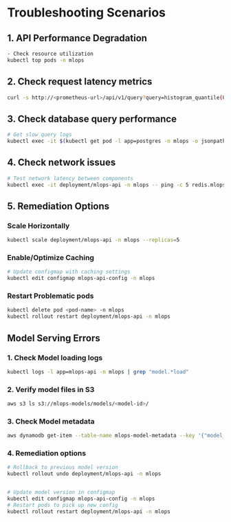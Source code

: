 # Troubleshooting Scenarios

## 1. API Performance Degradation

```bash
- Check resource utilization
kubectl top pods -n mlops
```

## 2. Check request latency metrics

```bash
curl -s http://<prometheus-url>/api/v1/query?query=histogram_quantile(0.95%2Csum(rate(http_request_duration_seconds_bucket%7Bjob%3D%22mlops-api%22%7D%5B5m%5D))by(le%2Croute))
```

## 3. Check database query performance

```bash
# Get slow query logs
kubectl exec -it $(kubectl get pod -l app=postgres -n mlops -o jsonpath='{.items[0].metadata.name}') -n mlops -- psql -c "SELECT query, calls, total_time, mean_time FROM pg_stat_statements ORDER BY mean_time DESC LIMIT 10"
```

## 4. Check network issues

```bash
# Test network latency between components
kubectl exec -it deployment/mlops-api -n mlops -- ping -c 5 redis.mlops.svc.cluster.local
```

## 5. Remediation Options

### Scale Horizontally

```bash
kubectl scale deployment/mlops-api -n mlops --replicas=5
```

### Enable/Optimize Caching

```bash
# Update configmap with caching settings
kubectl edit configmap mlops-api-config -n mlops
```

### Restart Problematic pods

```bash
kubectl delete pod <pod-name> -n mlops
kubectl rollout restart deployment/mlops-api -n mlops
```

## Model Serving Errors

### 1. Check Model loading logs

```bash
kubectl logs -l app=mlops-api -n mlops | grep "model.*load"
```

### 2. Verify model files in S3

```bash
aws s3 ls s3://mlops-models/models/<model-id>/
```

### 3. Check Model metadata

```bash
aws dynamodb get-item --table-name mlops-model-metadata --key '{"model_id": {"S": "<model-id>"}}'
```

### 4. Remediation options

```bash
# Rollback to previous model version
kubectl rollout undo deployment/mlops-api -n mlops


# Update model version in configmap
kubectl edit configmap mlops-api-config -n mlops
# Restart pods to pick up new config
kubectl rollout restart deployment/mlops-api -n mlops
```
